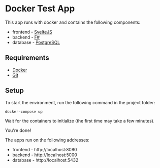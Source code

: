 # Docker Test App

This app runs with docker and contains the following components:
- frontend - [SvelteJS](https://svelte.dev/)
- backend - [F#](https://fsharp.org/)
- database - [PostgreSQL](https://www.postgresql.org/)

## Requirements

- [Docker](https://www.docker.com/)
- [Git](https://git-scm.com/)

## Setup

To start the environment, run the following command in the project folder:

```sh
docker-compose up
```

Wait for the containers to initialize (the first time may take a few minutes).

You're done!

The apps run on the following addresses:
- frontend - http://localhost:8080
- backend - http://localhost:5000
- database - http://localhost:5432